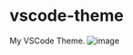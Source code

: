 # vscode-theme
My VSCode Theme.
![image](https://github.com/ilsubyeega/vscode-theme/assets/37479424/2833fd5a-e350-4a77-acc1-22db58a482e2)
